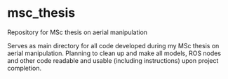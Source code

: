 # msc_thesis
Repository for MSc thesis on aerial manipulation

Serves as main directory for all code developed during my MSc thesis on aerial manipulation.
Planning to clean up and make all models, ROS nodes and other code readable and usable (including instructions) upon project completion.

